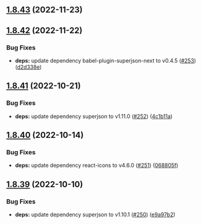 ## [1.8.43](https://github.com/dds/bosabosa.org/compare/v1.8.42...v1.8.43) (2022-11-23)



## [1.8.42](https://github.com/dds/bosabosa.org/compare/v1.8.41...v1.8.42) (2022-11-22)


### Bug Fixes

* **deps:** update dependency babel-plugin-superjson-next to v0.4.5 ([#253](https://github.com/dds/bosabosa.org/issues/253)) ([d2d338e](https://github.com/dds/bosabosa.org/commit/d2d338eee386401b3485124264b3aeed7f06168b))



## [1.8.41](https://github.com/dds/bosabosa.org/compare/v1.8.40...v1.8.41) (2022-10-21)


### Bug Fixes

* **deps:** update dependency superjson to v1.11.0 ([#252](https://github.com/dds/bosabosa.org/issues/252)) ([4c1b11a](https://github.com/dds/bosabosa.org/commit/4c1b11ad6dabdfdad4e382f08ce4542634bcb37f))



## [1.8.40](https://github.com/dds/bosabosa.org/compare/v1.8.39...v1.8.40) (2022-10-14)


### Bug Fixes

* **deps:** update dependency react-icons to v4.6.0 ([#251](https://github.com/dds/bosabosa.org/issues/251)) ([068805f](https://github.com/dds/bosabosa.org/commit/068805f983ae95eeceef1f4b5f6394300edd5937))



## [1.8.39](https://github.com/dds/bosabosa.org/compare/v1.8.38...v1.8.39) (2022-10-10)


### Bug Fixes

* **deps:** update dependency superjson to v1.10.1 ([#250](https://github.com/dds/bosabosa.org/issues/250)) ([e9a97b2](https://github.com/dds/bosabosa.org/commit/e9a97b2d33f4e4c12095c47249c2e86075d6b8c0))




